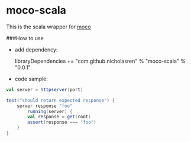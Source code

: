 moco-scala
==========

This is the scala wrapper for [moco](https://github.com/dreamhead/moco)


###How to use

* add dependency:

	libraryDependencies += "com.github.nicholasren" % "moco-scala" % "0.0.1"

* code sample:

```scala
val server = httpserver(port)

test("should return expected response") {
	server response "foo"
		running(server) {
    	val response = get(root)
	    assert(response === "foo")
    }
}
```